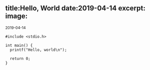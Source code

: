 title:Hello, World
date:2019-04-14
excerpt:
image:
---
<small>2019-04-14</small>

```clike
#include <stdio.h>

int main() {
  printf("Hello, world\n");

  return 0;
}
```
